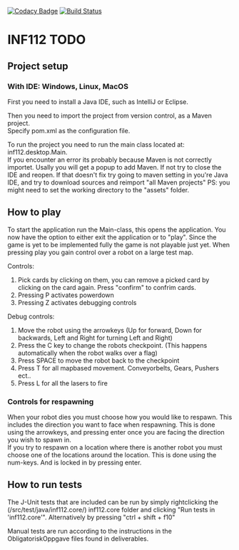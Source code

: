[![Codacy Badge](https://api.codacy.com/project/badge/Grade/799bcad926c04c4f91c35ab2bc034c18)](https://www.codacy.com/gh/inf112-v20/Todo?utm_source=github.com&amp;utm_medium=referral&amp;utm_content=inf112-v20/Todo&amp;utm_campaign=Badge_Grade) [![Build Status](https://travis-ci.com/inf112-v20/Todo.svg?branch=master)](https://travis-ci.com/inf112-v20/Todo)

# INF112 TODO

## Project setup

### With IDE: Windows, Linux, MacOS

  First you need to install a Java IDE, such as IntelliJ or Eclipse.<br/>

  Then you need to import the project from version control, as a Maven project. <br/> 
  Specify pom.xml as the configuration file.<br/>

  To run the project you need to run the main class located at: inf112.desktop.Main.<br/>
  If you encounter an error its probably because Maven is not correctly importet. Usally you will get a popup to add Maven. If not try to close the IDE and reopen. If that doesn't fix try going to maven setting in you're Java IDE, and try to download sources and reimport "all Maven projects"
  PS: you might need to set the working directory to the "assets" folder.

  
  
## How to play
To start the application run the Main-class, this opens the application. You now have the option to either
exit the application or to "play". Since the game is yet to be implemented fully the game is not playable just yet.
When pressing play you gain control over a robot on a large test map.

Controls:
1. Pick cards by clicking on them, you can remove a picked card by clicking on the card again. Press "confirm" to confrim cards.
2. Pressing P activates powerdown
3. Pressing Z activates debugging controls

Debug controls:
1. Move the robot using the arrowkeys (Up for forward, Down for backwards, Left and Right for turning Left and Right)
2. Press the C key to change the robots checkpoint. (This happens automatically when the robot walks over a flag)
3. Press SPACE to move the robot back to the checkpoint
4. Press T for all mapbased movement. Conveyorbelts, Gears, Pushers ect..
5. Press L for all the lasers to fire  


### Controls for respawning  
When your robot dies you must choose how you would like to respawn. This includes the direction you want to face when
respawning. This is done using the arrowkeys, and pressing enter once you are facing the direction you wish to spawn in.  
If you try to respawn on a location where there is another robot you must choose one of the locations around the location.
This is done using the num-keys. And is locked in by pressing enter.
 
     
## How to run tests  
The J-Unit tests that are included can be run by simply rightclicking the (/src/test/java/inf112.core/) inf112.core
 folder and clicking "Run tests in 'inf112.core'". Alternatively by pressing "ctrl + shift + f10"  
 
 Manual tests are run according to the instructions in the ObligatoriskOppgave files found in deliverables. 

